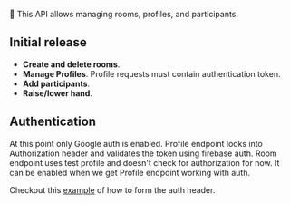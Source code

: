 🚀 This API allows managing rooms, profiles, and participants.


## Initial release
* **Create and delete rooms**.
* **Manage Profiles**. Profile requests must contain authentication token.
* **Add participants**.
* **Raise/lower hand**.

## Authentication
At this point only Google auth is enabled. Profile endpoint looks into Authorization header and validates
the token using firebase auth. Room endpoint uses test profile and doesn't check for authorization for now.
It can be enabled when we get Profile endpoint working with auth.

Checkout this [example](https://cloud.google.com/endpoints/docs/openapi/authenticating-users-firebase#making_an_authenicated_call_to_an_endpoints_api)
of how to form the auth header.
